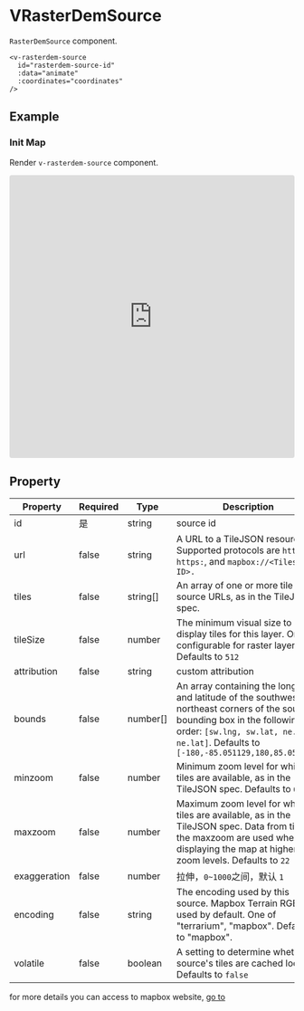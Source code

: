 # VRasterDemSource

`RasterDemSource` component.

```
<v-rasterdem-source
  id="rasterdem-source-id"
  :data="animate"
  :coordinates="coordinates"
/>
```

## Example

### Init Map

Render `v-rasterdem-source` component.

<iframe src="https://codesandbox.io/embed/vfilllayer-wiv9l7?fontsize=14&hidenavigation=1&module=%2Fsrc%2FApp.vue&theme=dark"
     style="width:100%; height:500px; border:0; border-radius: 4px; overflow:hidden;"
     title="vfilllayer"
     allow="accelerometer; ambient-light-sensor; camera; encrypted-media; rasterdemlocation; gyroscope; hid; microphone; midi; payment; usb; vr; xr-spatial-tracking"
     sandbox="allow-forms allow-modals allow-popups allow-presentation allow-same-origin allow-scripts"
   ></iframe>

## Property

| Property     | Required | Type     | Description                                                                                                                                                                                                                  |
| ------------ | -------- | -------- | ---------------------------------------------------------------------------------------------------------------------------------------------------------------------------------------------------------------------------- |
| id           | 是       | string   | source id                                                                                                                                                                                                                    |
| url          | false    | string   | A URL to a TileJSON resource. Supported protocols are `http:`, `https:`, and `mapbox://<Tileset ID>. `                                                                                                                       |
| tiles        | false    | string[] | An array of one or more tile source URLs, as in the TileJSON spec.                                                                                                                                                           |
| tileSize     | false    | number   | The minimum visual size to display tiles for this layer. Only configurable for raster layers. Defaults to `512`                                                                                                              |
| attribution  | false    | string   | custom attribution                                                                                                                                                                                                           |
| bounds       | false    | number[] | An array containing the longitude and latitude of the southwest and northeast corners of the source's bounding box in the following order: `[sw.lng, sw.lat, ne.lng, ne.lat]`. Defaults to `[-180,-85.051129,180,85.051129]` |
| minzoom      | false    | number   | Minimum zoom level for which tiles are available, as in the TileJSON spec. Defaults to `0`                                                                                                                                   |
| maxzoom      | false    | number   | Maximum zoom level for which tiles are available, as in the TileJSON spec. Data from tiles at the maxzoom are used when displaying the map at higher zoom levels. Defaults to `22`                                           |
| exaggeration | false    | number   | 拉伸，`0~1000`之间，默认 `1`                                                                                                                                                                                                 |
| encoding     | false    | string   | The encoding used by this source. Mapbox Terrain RGB is used by default. One of "terrarium", "mapbox". Defaults to "mapbox".                                                                                                 |
| volatile     | false    | boolean  | A setting to determine whether a source's tiles are cached locally. Defaults to `false`                                                                                                                                      |

for more details you can access to mapbox website, [go to](https://docs.mapbox.com/mapbox-gl-js/style-spec/sources/#raster-dem)
